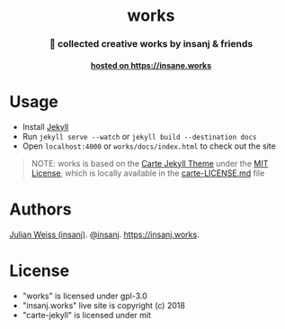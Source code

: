 <h1 align="center">works</h1>
<h3 align="center">🐛 collected creative works by insanj & friends</h3>
<h4 align="center"><a href="https://insane.works">hosted on https://insane.works</a></h4>

# Usage

- Install [Jekyll](https://jekyllrb.com/)
- Run `jekyll serve --watch` or `jekyll build --destination docs`
- Open `localhost:4000` or `works/docs/index.html` to check out the site

> NOTE: works is based on the [Carte Jekyll Theme](https://github.com/Wiredcraft/carte) under the [MIT License](https://github.com/Wiredcraft/carte/blob/gh-pages/LICENSE.md), which is locally available in the [carte-LICENSE.md](carte-LICENSE.md) file

# Authors

[Julian Weiss (insanj)](https://insanj.com). [@insanj](https://github.com/insanj). https://insanj.works.

# License

- "works" is licensed under gpl-3.0
- "insanj.works" live site is copyright (c) 2018
- "carte-jekyll" is licensed under mit
